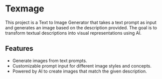 
# Texmage

This project is a Text to Image Generator that takes a text prompt as input and generates an image based on the description provided. The goal is to transform textual descriptions into visual representations using AI.

## Features

- Generate images from text prompts.
- Customizable prompt input for different image styles and concepts.
- Powered by AI to create images that match the given description.

